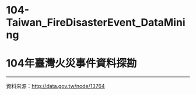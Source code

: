 # 104-Taiwan_FireDisasterEvent_DataMining
# 104年臺灣火災事件資料探勘
---
資料來源：http://data.gov.tw/node/13764

#
